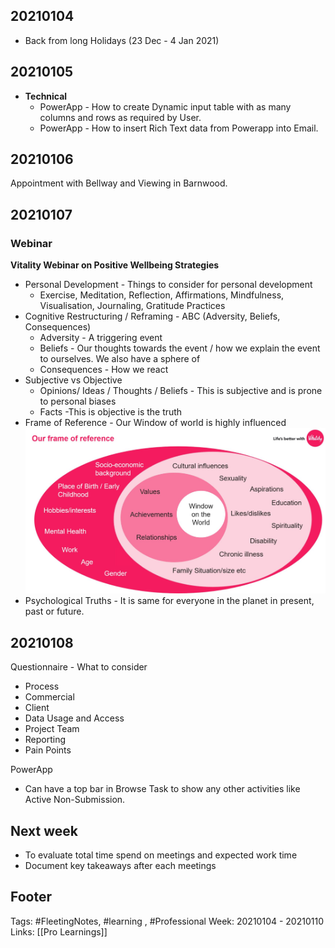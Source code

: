 
## 20210104
- Back from long Holidays (23 Dec - 4 Jan 2021)


## 20210105
- **Technical** 
	- PowerApp - How to create Dynamic input table with as many columns and rows as required by User.
	- PowerApp - How to insert Rich Text data from Powerapp into Email.

## 20210106
Appointment with Bellway and Viewing in Barnwood.

## 20210107

### Webinar
**Vitality Webinar on Positive Wellbeing Strategies**
- Personal Development - Things to consider for personal development
	- Exercise, Meditation, Reflection, Affirmations, Mindfulness, Visualisation, Journaling, Gratitude Practices
- Cognitive Restructuring / Reframing - ABC (Adversity, Beliefs, Consequences)
	- Adversity - A triggering event
	- Beliefs - Our thoughts towards the event / how we explain the event to ourselves. We also have a sphere of 
	- Consequences - How we react 
- Subjective vs Objective 
	- Opinions/ Ideas / Thoughts / Beliefs - This is subjective and is prone to personal biases
	- Facts -This is objective is the truth
- Frame of Reference - Our Window of world is highly influenced 
![Our Belief system](https://github.com/hashxim/hconMD/raw/master/Work_MD/Resources/Our%20Belief%20System.JPG)
- Psychological Truths - It is same for everyone in the planet in present, past or future. 


## 20210108
Questionnaire - What to consider
- Process
- Commercial
- Client
- Data Usage and Access
- Project Team
- Reporting
- Pain Points

PowerApp
- Can have a top bar in Browse Task to show any other activities like Active Non-Submission.

## Next week
- To evaluate total time spend on meetings and expected work time
- Document key takeaways after each meetings

## Footer

Tags: #FleetingNotes, #learning , #Professional
Week: 20210104 - 20210110
Links: [[Pro Learnings]]

<!--
Comment - 
-->
<!--stackedit_data:
eyJoaXN0b3J5IjpbLTE1Nzg0NzA4MDksMjIxNDA1NDc4LDE5Mj
EzNzY1OTQsODMxNDYwMDgwLC0xOTU1MjA1Njc3LC00MTM5NzE3
NjgsMTI5MDYwMzA3MSwxMTM5NjMxODY1LC0xNjg2MjY0MTY2LD
QwMTE1NjQ4NV19
-->